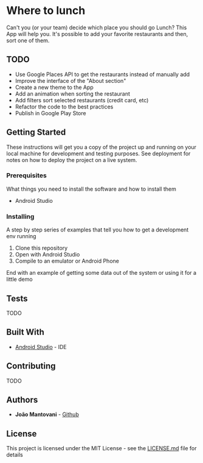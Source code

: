 # Where to lunch

Can't you (or your team) decide which place you should go Lunch? This App will help you. 
It's possible to add your favorite restaurants and then, sort one of them.

## TODO

 - Use Google Places API to get the restaurants instead of manually add
 - Improve the interface of the "About section"
 - Create a new theme to the App
 - Add an animation when sorting the restaurant
 - Add filters sort selected restaurants (credit card, etc)
 - Refactor the code to the best practices
 - Publish in Google Play Store

## Getting Started

These instructions will get you a copy of the project up and running on your local machine for development and testing purposes. See deployment for notes on how to deploy the project on a live system.

### Prerequisites

What things you need to install the software and how to install them
 
 - Android Studio

### Installing

A step by step series of examples that tell you how to get a development env running

 1. Clone this repository
 2. Open with Android Studio
 3. Compile to an emulator or Android Phone

End with an example of getting some data out of the system or using it for a little demo

## Tests

TODO

## Built With

* [Android Studio](https://developer.android.com/studio/) - IDE

## Contributing

TODO
 

## Authors

* **João Mantovani** - [Github](https://github.com/JoaoMantovani)

## License

This project is licensed under the MIT License - see the [LICENSE.md](LICENSE.md) file for details

